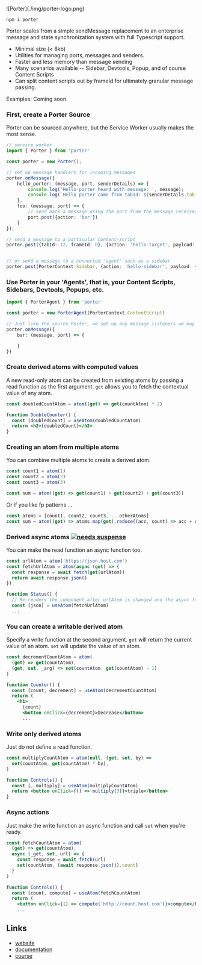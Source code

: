 <br>
![Porter](./img/porter-logo.png)
<br>

`npm i porter`

Porter scales from a simple sendMessage replacement to an enterprise message and state synchronization system with full Typescript support.

- Minimal size (< 8kb)
- Utilities for managing ports, messages and senders.
- Faster and less memory than message sending
- Many scenarios available -- Sidebar, Devtools, Popup, and of course Content Scripts
- Can split content scripts out by frameId for ultimately granular message passing.

Examples: Coming soon.

### First, create a Porter Source

Porter can be sourced anywhere, but the Service Worker usually makes the most sense.


```typescript
// service worker
import { Porter } from 'porter'

const porter = new Porter();

// set up message handlers for incoming messages
porter.onMessage({
    hello_porter: (message, port, senderDetails) => {
        console.log('Hello porter heard with message: ', message);
        console.log(`Hello porter came from tabId: ${senderDetails.tabId}, frameId: ${senderDetails.frameId}, url: tabId: ${senderDetails.url} `);
    },
    foo: (message, port) => {
        // send back a message using the port from the message received
        port.post({action: 'bar'})
    }
});

// send a message to a particular content-script
porter.post({tabId: 12, frameId: 0}, {action: 'hello-target', payload: { value: 3 }});


// or send a message to a connected 'agent' such as a sidebar
porter.post(PorterContext.Sidebar, {action: 'hello-sidebar', payload: {}})

```

### Use Porter in your 'Agents', that is, your Content Scripts, Sidebars, Devtools, Popups, etc.

```typescript
import { PorterAgent } from 'porter'

const porter = new PorterAgent(PorterContext.ContentScript)

// Just like the source Porter, we set up any message listeners we may want.
porter.onMessage({
    bar: (message, port) => {

    }
})
```

### Create derived atoms with computed values

A new read-only atom can be created from existing atoms by passing a read
function as the first argument. `get` allows you to fetch the contextual value
of any atom.

```jsx
const doubledCountAtom = atom((get) => get(countAtom) * 2)

function DoubleCounter() {
  const [doubledCount] = useAtom(doubledCountAtom)
  return <h2>{doubledCount}</h2>
}
```

### Creating an atom from multiple atoms

You can combine multiple atoms to create a derived atom.

```jsx
const count1 = atom(1)
const count2 = atom(2)
const count3 = atom(3)

const sum = atom((get) => get(count1) + get(count2) + get(count3))
```

Or if you like fp patterns ...

```jsx
const atoms = [count1, count2, count3, ...otherAtoms]
const sum = atom((get) => atoms.map(get).reduce((acc, count) => acc + count))
```

### Derived async atoms [<img src="https://img.shields.io/badge/-needs_suspense-black" alt="needs suspense" />](https://react.dev/reference/react/Suspense)

You can make the read function an async function too.

```jsx
const urlAtom = atom('https://json.host.com')
const fetchUrlAtom = atom(async (get) => {
  const response = await fetch(get(urlAtom))
  return await response.json()
})

function Status() {
  // Re-renders the component after urlAtom is changed and the async function above concludes
  const [json] = useAtom(fetchUrlAtom)
  ...
```

### You can create a writable derived atom

Specify a write function at the second argument. `get` will return the current
value of an atom. `set` will update the value of an atom.

```jsx
const decrementCountAtom = atom(
  (get) => get(countAtom),
  (get, set, _arg) => set(countAtom, get(countAtom) - 1)
)

function Counter() {
  const [count, decrement] = useAtom(decrementCountAtom)
  return (
    <h1>
      {count}
      <button onClick={decrement}>Decrease</button>
      ...
```

### Write only derived atoms

Just do not define a read function.

```jsx
const multiplyCountAtom = atom(null, (get, set, by) =>
  set(countAtom, get(countAtom) * by),
)

function Controls() {
  const [, multiply] = useAtom(multiplyCountAtom)
  return <button onClick={() => multiply(3)}>triple</button>
}
```

### Async actions

Just make the write function an async function and call `set` when you're ready.

```jsx
const fetchCountAtom = atom(
  (get) => get(countAtom),
  async (_get, set, url) => {
    const response = await fetch(url)
    set(countAtom, (await response.json()).count)
  }
)

function Controls() {
  const [count, compute] = useAtom(fetchCountAtom)
  return (
    <button onClick={() => compute('http://count.host.com')}>compute</button>
    ...
```

## Links

- [website](https://jotai.org)
- [documentation](https://jotai.org/docs)
- [course](https://egghead.io/courses/manage-application-state-with-jotai-atoms-2c3a29f0)
